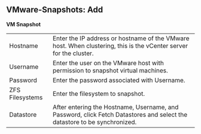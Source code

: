 ## VMware-Snapshots: Add

**VM Snapshot**

| | |
|-|-|
| Hostname | Enter the IP address or hostname of the VMware host. When clustering, this is the vCenter server for the cluster. |
| Username | Enter the user on the VMware host with permission to snapshot virtual machines. |
| Password | Enter the password associated with Username. |
| ZFS Filesystems | Enter the filesystem to snapshot. |
| Datastore | After entering the Hostname, Username, and Password, click Fetch Datastores and select the datastore to be synchronized. |